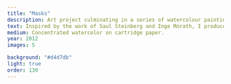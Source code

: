 ```yaml
---
title: "Masks"
description: Art project culminating in a series of watercolour paintings of masked figures.
text: Inspired by the work of Saul Steinberg and Inge Morath, I produced a series of paintings of suited men with paper bags on their heads. By removing the faces on the bags I wished to highlight the anonymity given to people - particularly city workers - in a city like London. The children's book illustration style, in part influenced by Aubrey Beardsley, was guided by the transition from person to “character” when one is masked.
medium: Concentrated watercolor on cartridge paper.
year: 2012
images: 5

background: "#d4d7db"
light: true
order: 130
---
```

